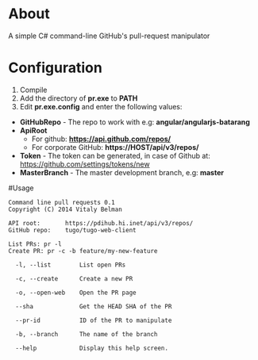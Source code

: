 # About
A simple C# command-line GitHub's pull-request manipulator

# Configuration

1. Compile
2. Add the directory of **pr.exe** to **PATH**
3. Edit **pr.exe.config** and enter the following values:

* **GitHubRepo** - The repo to work with e.g: **angular/angularjs-batarang**
* **ApiRoot**
  * For github: **https://api.github.com/repos/** 
  * For corporate GitHub: **https://HOST/api/v3/repos/**
* **Token** - The token can be generated, in case of Github at: https://github.com/settings/tokens/new
* **MasterBranch** - The master development branch, e.g: **master**

#Usage

```
Command line pull requests 0.1
Copyright (C) 2014 Vitaly Belman

API root:       https://pdihub.hi.inet/api/v3/repos/
GitHub repo:    tugo/tugo-web-client

List PRs: pr -l
Create PR: pr -c -b feature/my-new-feature

  -l, --list        List open PRs

  -c, --create      Create a new PR

  -o, --open-web    Open the PR page

  --sha             Get the HEAD SHA of the PR

  --pr-id           ID of the PR to manipulate

  -b, --branch      The name of the branch

  --help            Display this help screen.
  ```
